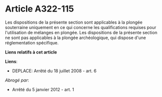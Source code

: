 # Article A322-115

Les dispositions de la présente section sont applicables à la plongée souterraine uniquement en ce qui concerne les
qualifications requises pour l'utilisation de mélanges en plongée. Les dispositions de la présente section ne sont pas
applicables à la plongée archéologique, qui dispose d'une réglementation spécifique.

**Liens relatifs à cet article**

**Liens**:

  - DEPLACE: Arrêté du 18 juillet 2008 - art. 6

_Abrogé par_:

  - Arrêté du 5 janvier 2012 - art. 1
